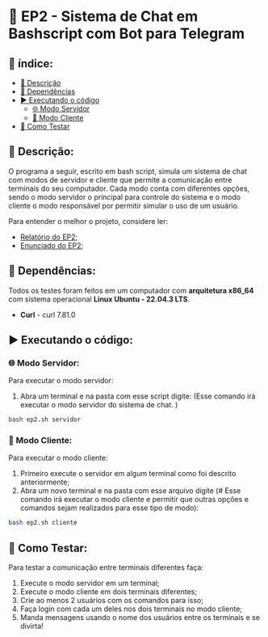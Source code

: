 # 💬 EP2 - Sistema de Chat em Bashscript com Bot para Telegram

## 📑 índice:

- [📄 Descrição](#-descrição)
- [🔗 Dependências](#-dependências)
- [▶️ Executando o código](#️-executando-o-código)
    - [🌐 Modo Servidor](#-modo-servidor)
    - [👤 Modo Cliente](#-modo-cliente)
- [🧪 Como Testar](#-como-testar)


## 📄 Descrição:
O programa a seguir, escrito em bash script, simula um sistema de chat com modos de servidor e cliente que permite a comunicação entre terminais do seu computador. Cada modo conta com diferentes opções, sendo o modo servidor o principal para controle do sistema e o modo cliente o modo responsável por permitir simular o uso de um usuário. 

Para entender o melhor o projeto, considere ler:
- [Relatório do EP2](https://github.com/Od4ir/MAC0216_Tecnicas_de_Programacao/blob/main/EP2/Relatorio_EP2.pdf);
- [Enunciado do EP2](https://github.com/Od4ir/MAC0216_Tecnicas_de_Programacao/blob/main/EP2/EP2_Enunciado.pdf);


## 🔗 Dependências:
Todos os testes foram feitos em um computador com **arquitetura x86_64** com sistema operacional **Linux Ubuntu - 22.04.3 LTS**.
- **Curl** - curl 7.81.0

## ▶️ Executando o código:
### 🌐 Modo Servidor:
Para executar o modo servidor:
1. Abra um terminal e na pasta com esse script digite: (Esse comando irá executar o modo servidor do sistema de chat.
)
```bash
bash ep2.sh servidor
```

### 👤 Modo Cliente:
Para executar o modo cliente:
1. Primeiro execute o servidor em algum terminal como foi descrito anteriormente;
2. Abra um novo terminal e na pasta com esse arquivo digite (# Esse comando irá executar o modo cliente e permitir que outras opções e comandos sejam realizados para esse tipo de modo):
```bash
bash ep2.sh cliente
```


## 🧪 Como Testar:
Para testar a comunicação entre terminais diferentes faça:
1. Execute o modo servidor em um terminal;
2. Execute o modo cliente em dois terminais diferentes;
3. Crie ao menos 2 usuários com os comandos para isso;
4. Faça login com cada um deles nos dois terminais no modo cliente;
5. Manda mensagens usando o nome dos usuários entre os terminais e se divirta!

